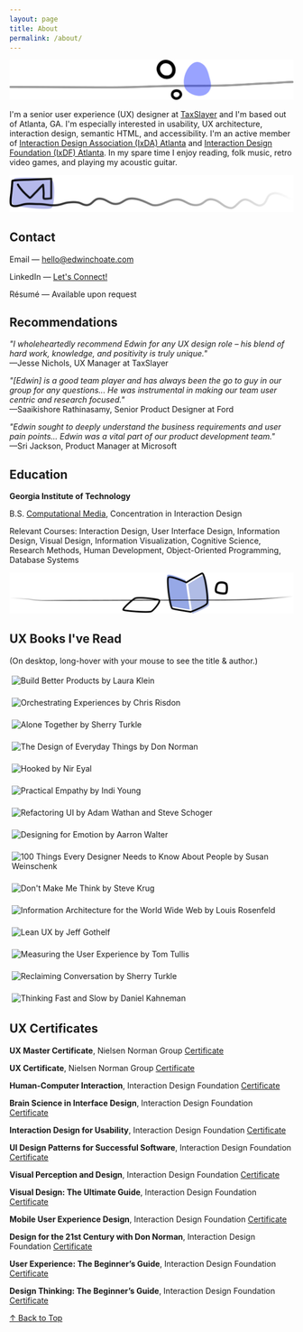 ```yaml
---
layout: page
title: About
permalink: /about/
---
```


![](/assets/img/pebbles.png)

I'm a senior user experience (UX) designer at [TaxSlayer](https://www.taxslayer.com/) and I'm based out of Atlanta, GA. I'm especially interested in usability, UX architecture, interaction design, semantic HTML, and accessibility. I'm an active member of [Interaction Design Association (IxDA) Atlanta](https://ixda.org/local-groups/ixda-atlanta/) and [Interaction Design Foundation (IxDF) Atlanta](https://www.interaction-design.org/local-group/north-america/united-states/atlanta?r=edwin-choate). In my spare time I enjoy reading, folk music, retro video games, and playing my acoustic guitar.

![](/assets/img/squiggle-mail.png)

## Contact

Email &mdash; [hello@edwinchoate.com](mailto:hello@edwinchoate.com?subject=👋&nbsp;Hi,&nbsp;Edwin!)

LinkedIn &mdash; [Let's Connect!](https://www.linkedin.com/in/edwinchoate)

Résumé &mdash; Available upon request

## Recommendations

_"I wholeheartedly recommend Edwin for any UX design role – his blend of hard work, knowledge, and positivity is truly unique."_<br>
&mdash;Jesse Nichols, UX Manager at TaxSlayer

_"[Edwin] is a good team player and has always been the go to guy in our group for any questions... He was instrumental in making our team user centric and research focused."_<br>
&mdash;Saaikishore Rathinasamy, Senior Product Designer at Ford

_"Edwin sought to deeply understand the business requirements and user pain points... Edwin was a vital part of our product development team."_<br>
&mdash;Sri Jackson, Product Manager at Microsoft

## Education

**Georgia Institute of Technology**

B.S. [Computational Media](https://catalog.gatech.edu/programs/computational-media-bs/), Concentration in Interaction Design

Relevant Courses: Interaction Design, User Interface Design, Information Design, Visual Design, Information Visualization, Cognitive Science, Research Methods, Human Development, Object-Oriented Programming, Database Systems

![](/assets/img/squiggle-books.png)

## UX Books I've Read

(On desktop, long-hover with your mouse to see the title & author.)

<style> 
    .book { 
        width: 72px; 
        margin: 4px;
    } 
</style>

<img class="book" src="/assets/img/books/build-better-products.jpg"
    alt="Build Better Products by Laura Klein"
    title="Build Better Products by Laura Klein">

<img class="book" src="/assets/img/books/orchestrating-experiences.jpg" 
    alt="Orchestrating Experiences by Chris Risdon" 
    title="Orchestrating Experiences by Chris Risdon">

<img class="book" src="/assets/img/books/alone-together.jpg"
    alt="Alone Together by Sherry Turkle"
    title="Alone Together by Sherry Turkle">

<img class="book" src="/assets/img/books/design-of-everyday-things.jpg"
    alt="The Design of Everyday Things by Don Norman"
    title="The Design of Everyday Things by Don Norman">

<img class="book" src="/assets/img/books/hooked.jpg" 
    alt="Hooked by Nir Eyal"
    title="Hooked by Nir Eyal">

<img class="book" src="/assets/img/books/practical-empathy.jpg" 
    alt="Practical Empathy by Indi Young" 
    title="Practical Empathy by Indi Young">

<img class="book" src="/assets/img/books/refactoring-UI.jpg"
    alt="Refactoring UI by Adam Wathan and Steve Schoger"
    title="Refactoring UI by Adam Wathan and Steve Schoger">

<img class="book" src="/assets/img/books/design-for-emotion.jpg"
    alt="Designing for Emotion by Aarron Walter"
    title="Designing for Emotion by Aarron Walter">

<img class="book" src="/assets/img/books/100-things.jpg" 
    alt="100 Things Every Designer Needs to Know About People by Susan Weinschenk"
    title="100 Things Every Designer Needs to Know About People by Susan Weinschenk">

<img class="book" src="/assets/img/books/dont-make-me-think.jpg"
    alt="Don't Make Me Think by Steve Krug"
    title="Don't Make Me Think by Steve Krug">

<img class="book" src="/assets/img/books/information-architecture.jpg"
    alt="Information Architecture for the World Wide Web by Louis Rosenfeld"
    title="Information Architecture for the World Wide Web by Louis Rosenfeld">

<img class="book" src="/assets/img/books/lean-ux.jpg"
    alt="Lean UX by Jeff Gothelf"
    title="Lean UX by Jeff Gothelf">

<img class="book" src="/assets/img/books/measuring-the-ux.jpg"
    alt="Measuring the User Experience by Tom Tullis"
    title="Measuring the User Experience by Tom Tullis">

<img class="book" src="/assets/img/books/reclaiming-conversation.jpg"
    alt="Reclaiming Conversation by Sherry Turkle"
    title="Reclaiming Conversation by Sherry Turkle">

<img class="book" src="/assets/img/books/thinking-fast-and-slow.jpg"
    alt="Thinking Fast and Slow by Daniel Kahneman"
    title="Thinking Fast and Slow by Daniel Kahneman">

## UX Certificates

**UX Master Certificate**, Nielsen Norman Group [Certificate](/assets/img/certificates/NNG-UX-Master-Certificate-Choate.jpg)

**UX Certificate**, Nielsen Norman Group [Certificate](/assets/img/certificates/NNG-UX-Certificate-Choate.jpg)

**Human-Computer Interaction**, Interaction Design Foundation [Certificate](/assets/img/certificates/course-certificate-human-computer-interaction.jpg)

**Brain Science in Interface Design**, Interaction Design Foundation [Certificate](/assets/img/certificates/course-certificate-the-brain-and-technology-brain-science-in-interface-design.jpg)

**Interaction Design for Usability**, Interaction Design Foundation [Certificate](/assets/img/certificates/course-certificate-interaction-design-for-usability.jpg)

**UI Design Patterns for Successful Software**, Interaction Design Foundation [Certificate](/assets/img/certificates/course-certificate-ui-design-patterns-for-successful-software.jpg)

**Visual Perception and Design**, Interaction Design Foundation [Certificate](/assets/img/certificates/course-certificate-the-ultimate-guide-to-visual-perception-and-design.jpg)

**Visual Design: The Ultimate Guide**, Interaction Design Foundation [Certificate](/assets/img/certificates/course-certificate-visual-design-the-ultimate-guide.jpg)

**Mobile User Experience Design**, Interaction Design Foundation [Certificate](/assets/img/certificates/course-certificate-mobile-user-experience-design.jpg)

**Design for the 21st Century with Don Norman**, Interaction Design Foundation [Certificate](/assets/img/certificates/course-certificate-design-for-the-21st-century.jpg)

**User Experience: The Beginner’s Guide**, Interaction Design Foundation [Certificate](/assets/img/certificates/course-certificate-user-experience-the-beginner-s-guide.jpg)

**Design Thinking: The Beginner’s Guide**, Interaction Design Foundation [Certificate](/assets/img/certificates/course-certificate-design-thinking-the-beginner-s-guide.jpg)

[&uarr; Back to Top](#top)
